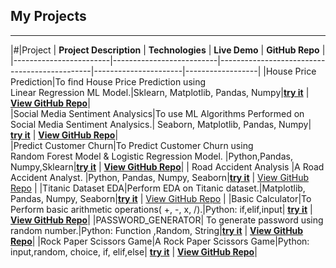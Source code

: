 
## My Projects 
---

|#|Project                 | **Project Description**  |         **Technologies**                     | **Live Demo**        | **GitHub Repo**  |
|------------------------|--------------------------|----------------------------------------------|----------------------|------------------|
|House Price Prediction|To find House Price Prediction using<br> Linear Regression ML Model.|Sklearn, Matplotlib, Pandas, Numpy|**[try it](https://shorturl.at/gHOyR)**  | **[View GitHub Repo](https://shorturl.at/gHOyR)**|    
|Social Media Sentiment Analysics|To use ML Algorithms Performed on<br> Social Media Sentiment Analysics.| Seaborn, Matplotlib, Pandas, Numpy| **[try it](https://shorturl.at/roI25)**  | **[View GitHub Repo](https://shorturl.at/roI25)**|  
|Predict Customer Churn|To Predict Customer Churn using <br> Random Forest Model & Logistic Regression Model. |Python,Pandas, Numpy,Sklearn|**[try it]( https://shorturl.at/9srMC)**  | **[View GitHub Repo]( https://shorturl.at/9srMC)**|
| Road Accident Analysis |A Road Accident Analyst. |Python, Pandas, Numpy, Seaborn|**[try it](https://shorturl.at/Hyyer)**  | [View GitHub Repo](https://shorturl.at/Hyyer) |
|Titanic Dataset EDA|Perform EDA on Titanic dataset.|Matplotlib, Pandas, Numpy, Seaborn|**[try it](https://shorturl.at/gBXdZ)** | [View GitHub Repo](https://shorturl.at/gBXdZ) |
|Basic Calculator|To Perform basic arithmetic operations( +, -, x, /).|Python: if,elif,input| **[try it](https://shorturl.at/gdACH)**  | **[View GitHub Repo](https://shorturl.at/gdACH)**| 
|PASSWORD_GENERATOR| To generate password using random number.|Python: Function ,Random, String|**[try it](https://shorturl.at/HdGe1)**  | **[View GitHub Repo](https://shorturl.at/HdGe1)**| 
|Rock Paper Scissors Game|A Rock Paper Scissors Game|Python: input,random, choice, if, elif,else| **[try it](https://tinyurl.com/n93tb3j7)**  | **[View GitHub Repo](https://tinyurl.com/n93tb3j7)**| 
